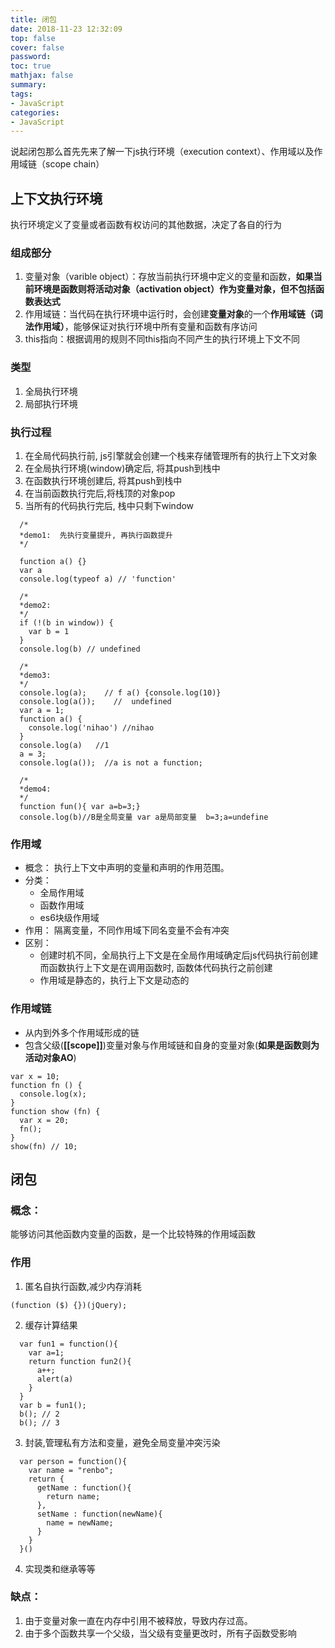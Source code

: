 ```yaml
---
title: 闭包
date: 2018-11-23 12:32:09
top: false
cover: false
password:
toc: true
mathjax: false
summary: 
tags:
- JavaScript
categories:
- JavaScript
---
```


说起闭包那么首先先来了解一下js执行环境（execution context）、作用域以及作用域链（scope chain）


## 上下文执行环境
 执行环境定义了变量或者函数有权访问的其他数据，决定了各自的行为

### 组成部分
1. 变量对象（varible object）：存放当前执行环境中定义的变量和函数，**如果当前环境是函数则将活动对象（activation object）作为变量对象，但不包括函数表达式**
2. 作用域链：当代码在执行环境中运行时，会创建**变量对象**的一个**作用域链（词法作用域）**，能够保证对执行环境中所有变量和函数有序访问
3. this指向：根据调用的规则不同this指向不同产生的执行环境上下文不同

### 类型

1. 全局执行环境
2. 局部执行环境

### 执行过程  

1. 在全局代码执行前, js引擎就会创建一个栈来存储管理所有的执行上下文对象
2. 在全局执行环境(window)确定后, 将其push到栈中
3. 在函数执行环境创建后, 将其push到栈中
4. 在当前函数执行完后,将栈顶的对象pop
5. 当所有的代码执行完后, 栈中只剩下window

```
  /*
  *demo1:  先执行变量提升, 再执行函数提升
  */
  
  function a() {}
  var a
  console.log(typeof a) // 'function'

  /*
  *demo2:
  */
  if (!(b in window)) {
    var b = 1
  }
  console.log(b) // undefined

  /*
  *demo3:
  */
  console.log(a);    // f a() {console.log(10)}
  console.log(a());    //  undefined
  var a = 1;
  function a() {
    console.log('nihao') //nihao
  }
  console.log(a)   //1
  a = 3;
  console.log(a());  //a is not a function;

  /*
  *demo4:
  */
  function fun(){ var a=b=3;}
  console.log(b)//B是全局变量 var a是局部变量  b=3;a=undefine
```

### 作用域
- 概念： 执行上下文中声明的变量和声明的作用范围。
- 分类：
  - 全局作用域
  - 函数作用域
  - es6块级作用域
- 作用： 隔离变量，不同作用域下同名变量不会有冲突
- 区别：
  - 创建时机不同，全局执行上下文是在全局作用域确定后js代码执行前创建而函数执行上下文是在调用函数时, 函数体代码执行之前创建
  - 作用域是静态的，执行上下文是动态的

### 作用域链
- 从内到外多个作用域形成的链
- 包含父级(**[[scope]]**)变量对象与作用域链和自身的变量对象(**如果是函数则为活动对象AO**)

```
var x = 10;
function fn () {
  console.log(x);
}
function show (fn) {
  var x = 20;
  fn();
}
show(fn) // 10;
  ```
## 闭包

### 概念： 

能够访问其他函数内变量的函数，是一个比较特殊的作用域函数
### 作用

1. 匿名自执行函数,减少内存消耗

```
(function ($) {})(jQuery);
```

2. 缓存计算结果

```
  var fun1 = function(){
    var a=1;
    return function fun2(){
      a++;
      alert(a)
    }
  }
  var b = fun1();
  b(); // 2       
  b(); // 3           
```

3. 封装,管理私有方法和变量，避免全局变量冲突污染
```
  var person = function(){    
    var name = "renbo";       
    return {    
      getName : function(){    
        return name;    
      },    
      setName : function(newName){    
        name = newName;    
      }    
    }    
  }() 
```
4. 实现类和继承等等

### 缺点：

1. 由于变量对象一直在内存中引用不被释放，导致内存过高。
2. 由于多个函数共享一个父级，当父级有变量更改时，所有子函数受影响
